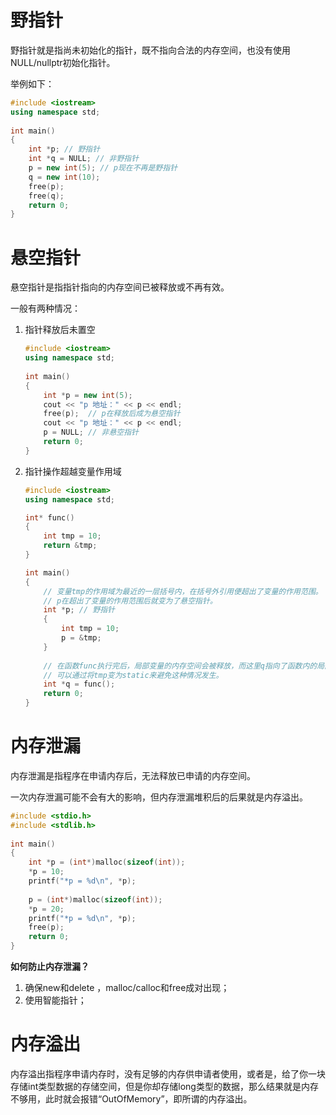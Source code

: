 # 野指针

野指针就是指尚未初始化的指针，既不指向合法的内存空间，也没有使用NULL/nullptr初始化指针。

举例如下：

```c++
#include <iostream>
using namespace std;
 
int main()
{
    int *p; // 野指针
    int *q = NULL; // 非野指针
    p = new int(5); // p现在不再是野指针
    q = new int(10); 
    free(p);
    free(q);
    return 0;
}
```

# 悬空指针

悬空指针是指指针指向的内存空间已被释放或不再有效。

一般有两种情况：

1. 指针释放后未置空

    ```c++
    #include <iostream>
    using namespace std;
     
    int main()
    {
        int *p = new int(5);
        cout << "p 地址：" << p << endl;
        free(p);  // p在释放后成为悬空指针
        cout << "p 地址：" << p << endl;
        p = NULL; // 非悬空指针
        return 0;
    }
    ```

2. 指针操作超越变量作用域

    ```c++
    #include <iostream>
    using namespace std;
    
    int* func()
    {
        int tmp = 10;
        return &tmp;
    }
    
    int main()
    {
        // 变量tmp的作用域为最近的一层括号内，在括号外引用便超出了变量的作用范围。
        // p在超出了变量的作用范围后就变为了悬空指针。
        int *p; // 野指针
        {
            int tmp = 10;
            p = &tmp;
        }
        
        // 在函数func执行完后，局部变量的内存空间会被释放，而这里q指向了函数内的局部变量，q便成为了悬空指针
    	// 可以通过将tmp变为static来避免这种情况发生。
        int *q = func();
        return 0;
    }
    ```

# 内存泄漏

内存泄漏是指程序在申请内存后，无法释放已申请的内存空间。

一次内存泄漏可能不会有大的影响，但内存泄漏堆积后的后果就是内存溢出。

```c++
#include <stdio.h>
#include <stdlib.h>
 
int main()
{
    int *p = (int*)malloc(sizeof(int));
    *p = 10;
    printf("*p = %d\n", *p);
 
    p = (int*)malloc(sizeof(int));
    *p = 20;
    printf("*p = %d\n", *p);
    free(p);
    return 0;
}
```

**如何防止内存泄漏？**

1. 确保new和delete ，malloc/calloc和free成对出现；
2. 使用智能指针；

# 内存溢出

内存溢出指程序申请内存时，没有足够的内存供申请者使用，或者是，给了你一块存储int类型数据的存储空间，但是你却存储long类型的数据，那么结果就是内存不够用，此时就会报错“OutOfMemory”，即所谓的内存溢出。